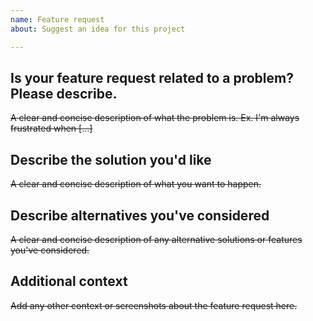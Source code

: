 ```yaml
---
name: Feature request
about: Suggest an idea for this project

---
```


## Is your feature request related to a problem? Please describe.

~~A clear and concise description of what the problem is. Ex. I'm always frustrated when [...]~~

## Describe the solution you'd like

~~A clear and concise description of what you want to happen.~~

## Describe alternatives you've considered

~~A clear and concise description of any alternative solutions or features you've considered.~~

## Additional context

~~Add any other context or screenshots about the feature request here.~~

